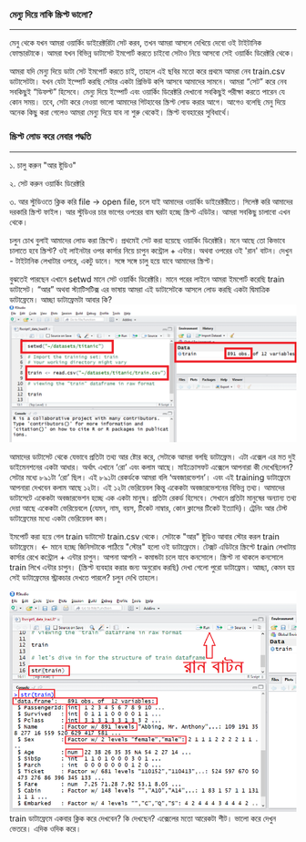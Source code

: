 ### মেন্যু দিয়ে নাকি স্ক্রিপ্ট ভালো?

---

মেনু থেকে যখন আমরা ওয়ার্কিং ডাইরেক্টরিটা সেট করব, তখন আমরা আসলে দেখিয়ে দেবো ওই টাইটানিক ফোল্ডারটাকে। আমরা যখন বিভিন্ন ডাটাসেট ইমপোর্ট করতে চাইবো সেটাও নিয়ে আসবো সেই ওয়ার্কিং ডিরেক্টরি থেকে।

আমরা যদি মেন্যু দিয়ে ডাটা সেট ইমপোর্ট করতে চাই, তাহলে এই ছবির মতো করে প্রথমে আমরা নেব train.csv ডাটাসেটটা। যখন যেটা ইম্পোর্ট করছি সেটার একটা প্রিভিউ কপি আসবে আমাদের সামনে। আমরা “সেট” করে নেব সবকিছুই “ডিফল্ট” হিসেবে। মেন্যু দিয়ে ইম্পোর্ট এবং ওয়ার্কিং ডিরেক্টরি দেখানো সবকিছুই পরীক্ষা করতে পারেন যে কোন সময়। তবে, সেটা করে নেওয়া ভালো আমাদের গিটহাবের স্ক্রিপ্ট লোড করার আগে। আগেও বলেছি মেনু দিয়ে অনেক কিছু করা গেলেও আমরা মেন্যু দিয়ে যাব না শুরু থেকেই। স্ক্রিপ্ট ব্যবহারের সুবিধার্থে।

### স্ক্রিপ্ট লোড করে নেবার পদ্ধতি

---

১. চালু করুন "আর ষ্টুডিও"

২. সেট করুন ওয়ার্কিং ডিরেক্টরি

৩. আর স্টুডিওতে ক্লিক করি file → open file, চলে যাই আমাদের ওয়ার্কিং ডাইরেক্টরীতে। সিলেক্ট করি আমাদের দরকারি স্ক্রিপ্ট ফাইল। আর স্টুডিওর চার ভাগের ওপরের বাম ঘরটা হচ্ছে স্ক্রিপ্ট এডিটর। আমরা সবকিছু চালাবো এখন থেকে।

চলুন চোখ বুলাই আমাদের লোড করা স্ক্রিপ্টে। প্রথমেই সেট করা হয়েছে ওয়ার্কিং ডিরেক্টরি। মনে আছে তো কিভাবে চালাতে হবে স্ক্রিপ্ট? ওই লাইনটার ওপর কার্সার নিয়ে চাপুন কন্ট্রোল + এন্টার। অথবা ওপরের ওই 'রান' বাটন। দেখুন - টাইটানিক লেখাটার ওপরে, একটু ডানে। সঙ্গে সঙ্গে চালু হয়ে যাবে আমাদের স্ক্রিপ্ট। 

বুঝতেই পারছেন এখানে setwd মানে সেট ওয়ার্কিং ডিরেক্টরি। মানে পরের লাইনে আমরা ইমপোর্ট করেছি train ডাটাসেট। “আর” অথবা স্ট্যাটিসটিক্স এর ভাষায় আমরা এই ডাটাসেটকে আসলে লোড করছি একটা দ্বিমাত্রিক ডাটাফ্রেমে। আচ্ছা ডাটাফ্রেমটা আবার কি?  
![](/assets/script.png)

আমাদের ডাটাসেট থেকে যেভাবে প্রতিটা তথ্য আর ষ্টোর করে, সেটাকে আমরা বলছি ডাটাফ্রেম। এটা এক্সেল এর মত দুই ডাইমেনশনের একটা আধার। অর্থাৎ এখানে ‘রো’ এবং কলাম আছে। মাইক্রোসফট এক্সেলে আপনারা কী দেখেছিলেন? সেটার মধ্যে ৮৯১টা ‘রো’ ছিল। এই ৮৯১টা রেকর্ডকে আমরা বলি ‘অবজারভেশন’। এবং এই training ডাটাফ্রেমে আপনারা দেখবেন কলাম আছে ১২টা। এই ১২টা ভেরিয়েবল কিন্তু একেকটা অবজারভেশনের বিভিন্ন তথ্য। আমাদের ডাটাসেটে একেকটা অবজারভেশন হচ্ছে এক একটা মানুষ। প্রতিটা রেকর্ড হিসেবে। সেখানে প্রতিটা মানুষের অন্যান্য তথ্য দেয়া আছে একেকটা ভেরিয়েবলে \(যেমন, নাম, বয়স, টিকেট নাম্বার, কোন ক্লাসের টিকেট ইত্যাদি\)। ট্রেনিং আর টেস্ট ডাটাফ্রেমের মধ্যে একটা ভেরিয়েবল কম।

ইমপোর্ট করা হয়ে গেল train ডাটাসেট train.csv থেকে। সেটাকে "আর" ষ্টুডিও আবার স্টোর করল train ডাটাফ্রেমে। &lt;-  মানে হচ্ছে জিনিসটাকে পাঠিয়ে "স্টোর" হলো ওই ডাটাফ্রেমে। টেক্সট এডিটরে স্ক্রিপ্টে train লেখাটায় কার্সার রেখে কন্ট্রোল + এন্টার চাপুন। আপনা আপনি - কমান্ডটা চলে যাবে কনসোলে। স্ক্রিপ্ট না থাকলে কনসোলে train লিখে এন্টার চাপুন। \(স্ক্রিপ্ট ব্যবহার করার জন্য অনুরোধ করছি\) দেখা গেলো পুরো ডাটাফ্রেম। আচ্ছা, কেমন হয় সেই ডাটাফ্রেমের স্ট্রাকচার দেখতে পারলে? চলুন দেখি তাহলে।

![](/assets/str.png)train ডাটাফ্রেমে একবার ক্লিক করে দেখবেন? কি দেখছেন? এক্সেলের মতো আরেকটা শীট। ভালো করে দেখুন ভেতরে। এদিক ওদিক করে।

